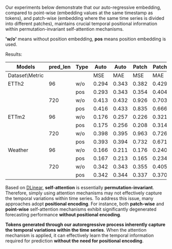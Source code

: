 Our experiments below demonstrate that our auto-regressive embedding, compared to point-wise (embedding values at the same timestamp as tokens), and patch-wise (embedding where the same time series is divided into different patches), maintains crucial temporal positional information within permutation-invariant self-attention mechanisms.

**'w/o'** means without position embedding, **pos** means position embedding is used. 

Results:

|Models|pred_len|Type|Auto|Auto|Patch|Patch|Point|Point|
|-|-|-|-|-|-|-|-|-|
|Dataset\Metric|||MSE|MAE|MSE|MAE|MSE|MAE|
|ETTh2|96|w/o|0.294|0.343|0.382|0.429|1.453|1.000|
|||pos|0.293|0.343|0.354|0.404|0.958|0.803|
||720|w/o|0.413|0.432|0.926|0.703|3.533|1.625|
|||pos|0.416|0.433|0.835|0.666|1.569|0.991|
|ETTm2|96|w/o|0.176|0.257|0.226|0.321|0.419|0.511|
|||pos|0.175|0.256|0.208|0.314|0.335|0.447|
||720|w/o|0.398|0.395|0.963|0.726|2.826|1.386|
|||pos|0.393|0.394|0.732|0.671|1.411|0.996|
|Weather|96|w/o|0.166|0.211|0.176|0.240|0.219|0.309|
|||pos|0.167|0.213|0.165|0.234|0.174|0.260|
||720|w/o|0.342|0.343|0.355|0.405|0.351|0.395|
|||pos|0.342|0.344|0.337|0.370|0.346|0.388|


Based on [DLinear](https://arxiv.org/pdf/2205.13504.pdf), **self-attention** is essentially **permutation-invariant**. Therefore, simply using attention mechanisms may not effectively capture the temporal variations within time series. To address this issue, many approaches adopt **positional encoding**. For instance, both **patch-wise** and **point-wise** self-attention mechanisms exhibit significantly degenerated forecasting performance **without positional encoding**.

**Tokens generated through our autoregressive process inherently capture the temporal variations within the time series**. When the attention mechanism is applied, it can effectively learn the temporal information required for prediction **without the need for positional encoding**.
